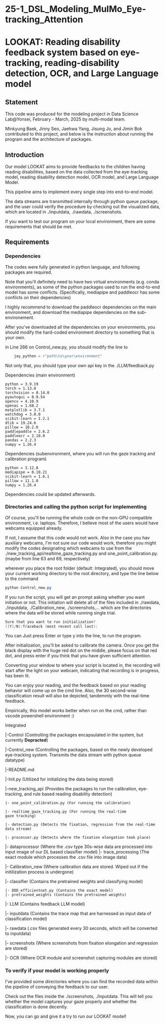 # 25-1_DSL_Modeling_MulMo_Eye-tracking_Attention
# LOOKAT: Reading disability feedback system based on eye-tracking, reading-disability detection, OCR, and Large Language model

## Statement
This code was produced for the modeling project in Data Science Lab@Yonsei, February - March, 2025 by multi-modal team. 

Minkyung Baek, Jinny Seo, Jaehwa Yang, Jisung Jo, and Jimin Bok contributed to this project, and below is the instruction about running the program and the architecture of packages.


## Introduction
Our model LOOKAT aims to provide feedbacks to the children having reading disabilities, based on the data collected from the eye-tracking
model, reading disability detection model, OCR model, and Large Language Model.

This pipeline aims to implement every single step into end-to-end model.

The data streams are transmitted internally through python queue package, and the user could verify the procedure by checking out the visualized data, which are located in ./inputdata, ./rawdata, ./screenshots. 

If you want to test our program on your local environment, there are some requirements that should be met.

## Requirements

### Dependencies

The codes were fully generated in python language, and following packages are required.

Note that you'll definitely need to have two virtual environments (e.g. conda environments), as some of the python packages used to run the end-to-end model has some conflicts. (Specifically, mediapipe and paddleocr has some confilcts on their dependencies)

I highly recommend to download the paddleocr dependencies on the main environment, and download the mediapipe dependencies on the sub-environement.

After you've downloaded all the dependencies on your environments, you should modify the hard-coded environment directory to something that is your own. 

in Line 266 on Control_new.py, you should modify the line to
```python
    jay_python = r"path\to\your\environment"
```

Not only that, you should type your own api key in the ./LLM/feedback.py

Dependencies (main environment)

    python = 3.9.19
    torch = 1.13.0
    torchvision = 0.14.0
    pyautogui = 0.9.54
    opencv = 4.10.9
    openai = 1.68.2
    matplotlib = 3.7.1
    watchdog = 3.0.0
    scikit-learn = 1.2.1
    dlib = 19.24.6
    pillow = 10.2.0
    paddlepaddle = 2.6.2
    paddleocr = 2.10.0
    pandas = 2.2.3
    numpy = 1.26.4

Dependencies (subenvironment, where you will run the gaze tracking and calibration program)

    python = 3.12.8
    mediapipe = 0.10.21
    scikit-learn = 1.6.1
    pillow = 11.1.0
    numpy = 1.26.4

Dependencies could be updated afterwards.
    
### Directories and calling the python script for implementing

Of course, you'll be running the whole code on the non-GPU compatible environment, i.e. laptops. Therefore, I believe most of the users would have webcams equipped already.

If not, I assume that this code would not work. Also in the case you hav auxiliary webcams, I'm not sure our code would work, therefore you might modify the codes designating which webcams to use from the ./new_tracking_api/realtime_gaze_tracking.py and one_point_calibration.py. (maybe from line 63 and 69, respectively)

wherever you place the root folder (default: Integrated), you should move your current working directory to the root directory, and type the line below to the command

```powershell
python Control_new.py
```
If you run the script, you will get an prompt asking whether you want initiation or not. 
This initiation will delete all of the files included in ./rawdata, ./inputdata, ./Calibration_new, ./screenshots,...
which are the directories where the data will be stored while running single trial.

```powershell
Sure that you want to run initialization?
([Y]/N):Traceback (most recent call last):
```
You can Just press Enter or type y into the line, to run the program.

After initialization, you'll be asked to calibrate the camera. Once you get the black display with the huge red dot on the middle, please focus on that red dot, and press enter if you think that you have given sufficient attention.

Converting your window to where your script is located in, the recording will start after the light on your webcam, indicating that recording is in progress, has been lit.

You can enjoy your reading, and the feedback based on your reading behavior will come up on the cmd line. Also, the 30 second-wise classification result will also be depicted, tandemmly with the real-time feedback.

Empirically, this model works better when run on the cmd, rather than vscode powershell environment :)

Integrated

|-Control (Controlling the packages encapsulated in the system, but currently **Depracted**)

|-Control_new (Controlling the packages, based on the newly developed eye-tracking system. Transmits the data stream with python queue datatype)

|-README.md

|-Init.py (Utilized for initializing the data being stored)

|-new_tracking_api (Provides the packages to run the calibration, eye-tracking, and rule based reading disability detection)

    |- one_point_calibration.py (For running the calibration)

    |- realtime_gaze_tracking.py (For running the real-time 
    gaze tracking)

    |- detection.py (Detects the fixation, regression from the real-time data stream)

    |- processor.py (Detects where the fixation elongation took place)

|- dataprocessor (Where the .csv type 30s-wise data are processed into input image of our DL based classifier model)
    |- trace_processing (The exact module which processes the .csv file into image data)

|- Calibration_new (Where calibration data are stored. Wiped out if the initilization process is undergone)

|- classifier (Contains the pretrained weights and classifying model)

    |- DDD_efficientnet.py (Contains the exact model)
    |- pretrained_weights (Contains the pretrained weights)

|- LLM (Contains feedback LLM model)

|- inputdata (Contains the trace map that are harnessed as input data of classification model)

|- rawdata (.csv files generated every 30 seconds, which will be converted to inputdata)

|- screenshots (Where screenshots from fixation elongation and regression are stored)

|- OCR (Where OCR module and screenshot capturing modules are stored)


### To verify if your model is working properly

I've provided some directories where you can find the recorded data within the pipeline of conveying the feedback to our user.

Check out the files inside the ./screenshots, ./inputdata. This will tell you whether the model captures your gaze properly and whether the classification is done decently.

Now, you can go and give it a try to run our LOOKAT model!
